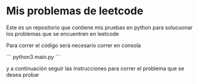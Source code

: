 # Mis problemas de leetcode
Este es un repositorio que contiene mis pruebas en python para solucuonar los problemas que se encuentren en leetcode

Para correr el código será necesario correr en consola

´´´
  python3 main.py
´´´

y a continuación seguir las instrucciones para correr el problema que se desea probar

